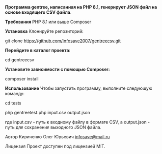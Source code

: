 **Программа gentree, написанная на PHP 8.1, генерирует JSON файл на основе входящего CSV файла.**

**Требования**
PHP 8.1 или выше
Composer

**Установка**
Клонируйте репозиторий:

git clone https://github.com/infosave2007/gentreecsv.git

**Перейдите в каталог проекта:**

cd gentreecsv

**Установите зависимости с помощью Composer:**

composer install

**Использование**
Чтобы запустить программу, выполните следующую команду:

cd tests

php gentreetest.php input.csv output.json

где input.csv - путь к входному файлу в формате CSV, а output.json - путь для сохранения выходного JSON файла.

Автор
Кириченко Олег Юрьевич infosave@mail.ru

Лицензия
Проект доступен под лицензией MIT.
